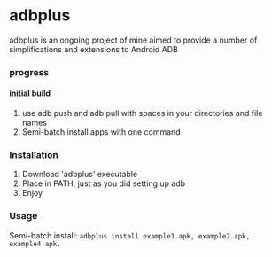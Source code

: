 # adbplus
adbplus is an ongoing project of mine aimed to provide a number of simplifications and extensions to Android ADB 

### progress

#### initial build
1. use adb push and adb pull with spaces in your directories and file names
2. Semi-batch install apps with one command

### Installation
1. Download 'adbplus' executable
2. Place in PATH, just as you did setting up adb
3. Enjoy

### Usage
Semi-batch install:
<code>adbplus install example1.apk, example2.apk, example4.apk.</code>

